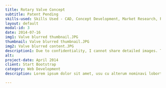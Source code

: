 ```yaml
---
title: Rotary Valve Concept
subtitle: Patent Pending
skills-used: Skills Used - CAD, Concept Development, Market Research, Rapid Prototyping, CFD
layout: default
modal-id: 3
date: 2014-07-16
img1: Valve blurred thumbnail.JPG
thumbnail: Valve blurred thumbnail.JPG
img2: Valve blurred content.JPG
description1: Due to confidentiality, I cannot share detailed images. This is a project that I have been working on at my job. It is a valve that my team and I are developing to improve the thermal managment systems of battery electric commercial vehicles. In our market research, we found that many of the common problems with existing systems is that the components available on the market are often inadequate and only rated for passenger car applications. Additionally, there are only a handful of valve configurations available, mostly in 2 and 3-way varieties. One of the ways that OEMs are increasing system efficiency is through multi-mode thermal managment systems. Specific modes are used for specific operating conditions to maximize the efficiancy. These different modes can be achieved by routing coolant throughout diffferent circuits in the system to more effectively utilize available heat energy. As thermal managment systems become more complex to squeeze more efficiency out of the vehicle, the valving becomes more complex with it. A system might end up with upwards of 6 valves and the hoses and electrical connections that come with it. This is not only expensive but space consuming. We are working to develop a valve amnifold solution that is capable of wraping all that system complexity in a single package. The design is modular and can accomodate for up to 6 coolant ports with many configurations available. It is a motor-controled actuation that will be CAN enabled. We plan to design provisions for pressure and temperature sensors at each port that will communicate back to the vehicle over the CAN bus as well, giving optimal system information.
alt: 
project-date: April 2014
client: Start Bootstrap
category: Web Development
description: Lorem ipsum dolor sit amet, usu cu alterum nominavi lobortis. At duo novum diceret. Tantas apeirian vix et, usu sanctus postulant inciderint ut, populo diceret necessitatibus in vim. Cu eum dicam feugiat noluisse.

---
```

